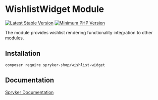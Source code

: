 # WishlistWidget Module
[![Latest Stable Version](https://poser.pugx.org/spryker-shop/wishlist-widget/v/stable.svg)](https://packagist.org/packages/spryker-shop/wishlist-widget)
[![Minimum PHP Version](https://img.shields.io/badge/php-%3E%3D%208.0-8892BF.svg)](https://php.net/)

The module provides wishlist rendering functionality integration to other modules.

## Installation

```
composer require spryker-shop/wishlist-widget
```

## Documentation

[Spryker Documentation](https://docs.spryker.com)
